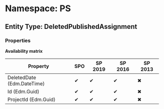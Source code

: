 # Namespace: PS
## Entity Type: DeletedPublishedAssignment

### Properties

**Availability matrix**

Property | SPO | SP 2019 | SP 2016 | SP 2013
----------|-----|---------|---------|--------
DeletedDate (Edm.DateTime) | ✔ | ✔ | ✔ | ✖
Id (Edm.Guid) | ✔ | ✔ | ✔ | ✖
ProjectId (Edm.Guid) | ✔ | ✔ | ✔ | ✖

